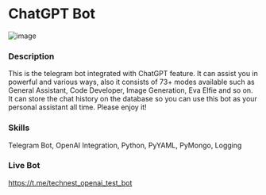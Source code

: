 # ChatGPT Bot
 ![image](https://github.com/dev188007/TechNest-ChatGPT-Telegram-Bot/assets/165474780/cc2c3901-14da-45ca-821e-0a2c48299bd4)

### Description 
This is the telegram bot integrated with ChatGPT feature.
It can assist you in powerful and various ways, also it consists of 73+ modes available such as General Assistant, Code Developer, Image Generation, Eva Elfie and so on.
It can store the chat history on the database so you can use this bot as your personal assistant all time.
Please enjoy it!

### Skills
Telegram Bot, OpenAI Integration, Python, PyYAML, PyMongo, Logging

### Live Bot
https://t.me/technest_openai_test_bot
